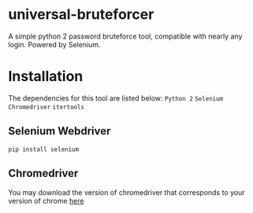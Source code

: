 # universal-bruteforcer
A simple python 2 password bruteforce tool, compatible with nearly any login. Powered by Selenium.

# Installation
The dependencies for this tool are listed below:
  `Python 2`
  `Selenium`
  `Chromedriver`
  `itertools`
  
## Selenium Webdriver
  `pip install selenium`
  
 ## Chromedriver
  You may download the version of chromedriver that corresponds to your version of chrome <a href="https://chromedriver.chromium.org/">here</a> 
